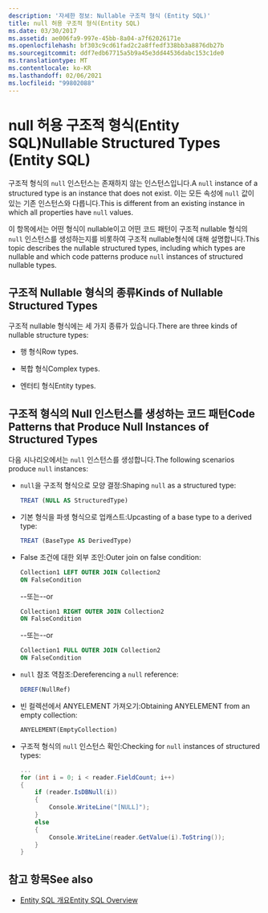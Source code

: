 ```yaml
---
description: '자세한 정보: Nullable 구조적 형식 (Entity SQL)'
title: null 허용 구조적 형식(Entity SQL)
ms.date: 03/30/2017
ms.assetid: ae006fa9-997e-45bb-8a04-a7f62026171e
ms.openlocfilehash: bf303c9cd61fad2c2a8ffedf338bb3a8876db27b
ms.sourcegitcommit: ddf7edb67715a5b9a45e3dd44536dabc153c1de0
ms.translationtype: MT
ms.contentlocale: ko-KR
ms.lasthandoff: 02/06/2021
ms.locfileid: "99802088"
---
```

# <a name="nullable-structured-types-entity-sql"></a><span data-ttu-id="fac9e-103">null 허용 구조적 형식(Entity SQL)</span><span class="sxs-lookup"><span data-stu-id="fac9e-103">Nullable Structured Types (Entity SQL)</span></span>

<span data-ttu-id="fac9e-104">구조적 형식의 `null` 인스턴스는 존재하지 않는 인스턴스입니다.</span><span class="sxs-lookup"><span data-stu-id="fac9e-104">A `null` instance of a structured type is an instance that does not exist.</span></span> <span data-ttu-id="fac9e-105">이는 모든 속성에 `null` 값이 있는 기존 인스턴스와 다릅니다.</span><span class="sxs-lookup"><span data-stu-id="fac9e-105">This is different from an existing instance in which all properties have `null` values.</span></span>  
  
 <span data-ttu-id="fac9e-106">이 항목에서는 어떤 형식이 nullable이고 어떤 코드 패턴이 구조적 nullable 형식의 `null` 인스턴스를 생성하는지를 비롯하여 구조적 nullable형식에 대해 설명합니다.</span><span class="sxs-lookup"><span data-stu-id="fac9e-106">This topic describes the nullable structured types, including which types are nullable and which code patterns produce `null` instances of structured nullable types.</span></span>  
  
## <a name="kinds-of-nullable-structured-types"></a><span data-ttu-id="fac9e-107">구조적 Nullable 형식의 종류</span><span class="sxs-lookup"><span data-stu-id="fac9e-107">Kinds of Nullable Structured Types</span></span>  

 <span data-ttu-id="fac9e-108">구조적 nullable 형식에는 세 가지 종류가 있습니다.</span><span class="sxs-lookup"><span data-stu-id="fac9e-108">There are three kinds of nullable structure types:</span></span>  
  
- <span data-ttu-id="fac9e-109">행 형식</span><span class="sxs-lookup"><span data-stu-id="fac9e-109">Row types.</span></span>  
  
- <span data-ttu-id="fac9e-110">복합 형식</span><span class="sxs-lookup"><span data-stu-id="fac9e-110">Complex types.</span></span>  
  
- <span data-ttu-id="fac9e-111">엔터티 형식</span><span class="sxs-lookup"><span data-stu-id="fac9e-111">Entity types.</span></span>  
  
## <a name="code-patterns-that-produce-null-instances-of-structured-types"></a><span data-ttu-id="fac9e-112">구조적 형식의 Null 인스턴스를 생성하는 코드 패턴</span><span class="sxs-lookup"><span data-stu-id="fac9e-112">Code Patterns that Produce Null Instances of Structured Types</span></span>  

 <span data-ttu-id="fac9e-113">다음 시나리오에서는 `null` 인스턴스를 생성합니다.</span><span class="sxs-lookup"><span data-stu-id="fac9e-113">The following scenarios produce `null` instances:</span></span>  
  
- <span data-ttu-id="fac9e-114">`null`을 구조적 형식으로 모양 결정:</span><span class="sxs-lookup"><span data-stu-id="fac9e-114">Shaping `null` as a structured type:</span></span>  
  
    ```sql  
    TREAT (NULL AS StructuredType)  
    ```  
  
- <span data-ttu-id="fac9e-115">기본 형식을 파생 형식으로 업캐스트:</span><span class="sxs-lookup"><span data-stu-id="fac9e-115">Upcasting of a base type to a derived type:</span></span>  
  
    ```sql  
    TREAT (BaseType AS DerivedType)  
    ```  
  
- <span data-ttu-id="fac9e-116">False 조건에 대한 외부 조인:</span><span class="sxs-lookup"><span data-stu-id="fac9e-116">Outer join on false condition:</span></span>  
  
    ```sql  
    Collection1 LEFT OUTER JOIN Collection2  
    ON FalseCondition  
    ```  
  
     <span data-ttu-id="fac9e-117">--또는</span><span class="sxs-lookup"><span data-stu-id="fac9e-117">--or</span></span>  
  
    ```sql  
    Collection1 RIGHT OUTER JOIN Collection2  
    ON FalseCondition  
    ```  
  
     <span data-ttu-id="fac9e-118">--또는</span><span class="sxs-lookup"><span data-stu-id="fac9e-118">--or</span></span>  
  
    ```sql  
    Collection1 FULL OUTER JOIN Collection2  
    ON FalseCondition  
    ```  
  
- <span data-ttu-id="fac9e-119">`null` 참조 역참조:</span><span class="sxs-lookup"><span data-stu-id="fac9e-119">Dereferencing a `null` reference:</span></span>  
  
    ```sql  
    DEREF(NullRef)  
    ```  
  
- <span data-ttu-id="fac9e-120">빈 컬렉션에서 ANYELEMENT 가져오기:</span><span class="sxs-lookup"><span data-stu-id="fac9e-120">Obtaining ANYELEMENT from an empty collection:</span></span>  
  
    ```sql  
    ANYELEMENT(EmptyCollection)  
    ```  
  
- <span data-ttu-id="fac9e-121">구조적 형식의 `null` 인스턴스 확인:</span><span class="sxs-lookup"><span data-stu-id="fac9e-121">Checking for `null` instances of structured types:</span></span>  
  
    ```csharp  
    ...  
    for (int i = 0; i < reader.FieldCount; i++)  
    {  
        if (reader.IsDBNull(i))  
        {  
            Console.WriteLine("[NULL]");  
        }  
        else  
        {  
            Console.WriteLine(reader.GetValue(i).ToString());  
        }  
    }  
    ```  
  
## <a name="see-also"></a><span data-ttu-id="fac9e-122">참고 항목</span><span class="sxs-lookup"><span data-stu-id="fac9e-122">See also</span></span>

- [<span data-ttu-id="fac9e-123">Entity SQL 개요</span><span class="sxs-lookup"><span data-stu-id="fac9e-123">Entity SQL Overview</span></span>](entity-sql-overview.md)
